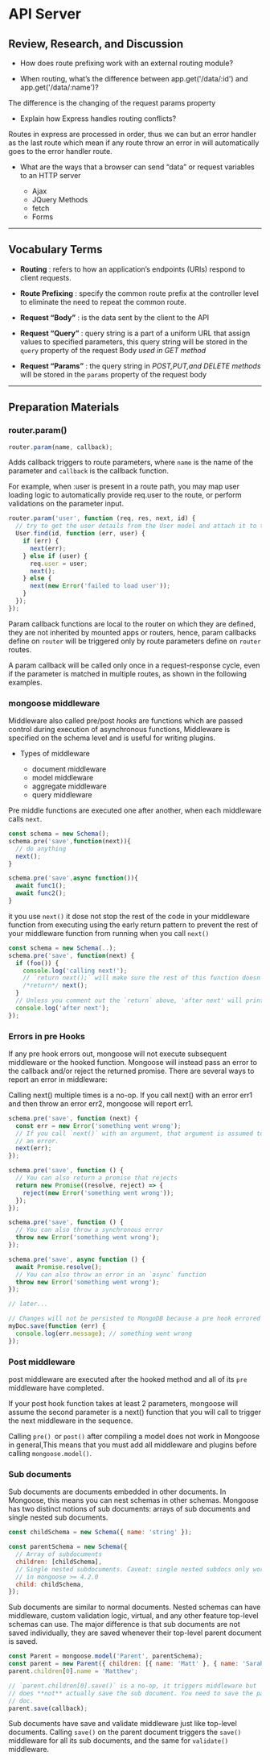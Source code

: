 # API Server

## Review, Research, and Discussion

- How does route prefixing work with an external routing module?

- When routing, what’s the difference between app.get('/data/:id') and app.get('/data/:name')?

The difference is the changing of the request params property

- Explain how Express handles routing conflicts?

Routes in express are processed in order, thus we can but an error handler as the last route which mean if any route throw an error in will automatically goes to the error handler route.

- What are the ways that a browser can send “data” or request variables to an HTTP server

  - Ajax
  - JQuery Methods
  - fetch
  - Forms

---

## Vocabulary Terms

- **Routing** : refers to how an application’s endpoints (URIs) respond to client requests.

- **Route Prefixing** : specify the common route prefix at the controller level to eliminate the need to repeat the common route.

- **Request “Body”** : is the data sent by the client to the API

- **Request “Query”** : query string is a part of a uniform URL that assign values to specified parameters, this query string will be stored in the `query` property of the request Body _used in GET method_

- **Request “Params”** : the query string in _POST,PUT,and DELETE methods_ will be stored in the `params` property of the request body

---

## Preparation Materials

### router.param()

```javascript
router.param(name, callback);
```

Adds callback triggers to route parameters, where `name` is the name of the parameter and `callback` is the callback function.

For example, when :user is present in a route path, you may map user loading logic to automatically provide req.user to the route, or perform validations on the parameter input.

```javascript
router.param('user', function (req, res, next, id) {
  // try to get the user details from the User model and attach it to the request object
  User.find(id, function (err, user) {
    if (err) {
      next(err);
    } else if (user) {
      req.user = user;
      next();
    } else {
      next(new Error('failed to load user'));
    }
  });
});
```

Param callback functions are local to the router on which they are defined, they are not inherited by mounted apps or routers, hence, param callbacks define on `router` will be triggered only by route parameters define on `router` routes.

A param callback will be called only once in a request-response cycle, even if the parameter is matched in multiple routes, as shown in the following examples.

### mongoose middleware

Middleware also called pre/post _hooks_ are functions which are passed control during execution of asynchronous functions, Middleware is specified on the schema level and is useful for writing plugins.

- Types of middleware

  - document middleware
  - model middleware
  - aggregate middleware
  - query middleware

Pre middle functions are executed one after another, when each middleware calls `next`.

```javascript
const schema = new Schema();
schema.pre('save',function(next)){
  // do anything
  next();
}

schema.pre('save',async function()){
  await func1();
  await func2();
}
```

it you use `next()` it dose not stop the rest of the code in your middleware function from executing using the early return pattern to prevent the rest of your middleware function from running when you call `next()`

```javascript
const schema = new Schema(..);
schema.pre('save', function(next) {
  if (foo()) {
    console.log('calling next!');
    // `return next();` will make sure the rest of this function doesn't run
    /*return*/ next();
  }
  // Unless you comment out the `return` above, 'after next' will print
  console.log('after next');
});
```

### Errors in pre Hooks

If any pre hook errors out, mongoose will not execute subsequent middleware or the hooked function. Mongoose will instead pass an error to the callback and/or reject the returned promise. There are several ways to report an error in middleware:

Calling next() multiple times is a no-op. If you call next() with an error err1 and then throw an error err2, mongoose will report err1.

```javascript
schema.pre('save', function (next) {
  const err = new Error('something went wrong');
  // If you call `next()` with an argument, that argument is assumed to be
  // an error.
  next(err);
});

schema.pre('save', function () {
  // You can also return a promise that rejects
  return new Promise((resolve, reject) => {
    reject(new Error('something went wrong'));
  });
});

schema.pre('save', function () {
  // You can also throw a synchronous error
  throw new Error('something went wrong');
});

schema.pre('save', async function () {
  await Promise.resolve();
  // You can also throw an error in an `async` function
  throw new Error('something went wrong');
});

// later...

// Changes will not be persisted to MongoDB because a pre hook errored out
myDoc.save(function (err) {
  console.log(err.message); // something went wrong
});
```

### Post middleware

post middleware are executed after the hooked method and all of its `pre` middleware have completed.

If your post hook function takes at least 2 parameters, mongoose will assume the second parameter is a next() function that you will call to trigger the next middleware in the sequence.

Calling `pre() `or `post()` after compiling a model does not work in Mongoose in general,This means that you must add all middleware and plugins before calling `mongoose.model()`.

### Sub documents

Sub documents are documents embedded in other documents. In Mongoose, this means you can nest schemas in other schemas. Mongoose has two distinct notions of sub documents: arrays of sub documents and single nested sub documents.

```javascript
const childSchema = new Schema({ name: 'string' });

const parentSchema = new Schema({
  // Array of subdocuments
  children: [childSchema],
  // Single nested subdocuments. Caveat: single nested subdocs only work
  // in mongoose >= 4.2.0
  child: childSchema,
});
```

Sub documents are similar to normal documents. Nested schemas can have middleware, custom validation logic, virtual, and any other feature top-level schemas can use. The major difference is that sub documents are not saved individually, they are saved whenever their top-level parent document is saved.

```javascript
const Parent = mongoose.model('Parent', parentSchema);
const parent = new Parent({ children: [{ name: 'Matt' }, { name: 'Sarah' }] });
parent.children[0].name = 'Matthew';

// `parent.children[0].save()` is a no-op, it triggers middleware but
// does **not** actually save the sub document. You need to save the parent
// doc.
parent.save(callback);
```

Sub documents have save and validate middleware just like top-level documents. Calling `save()` on the parent document triggers the `save()` middleware for all its sub documents, and the same for `validate()` middleware.
